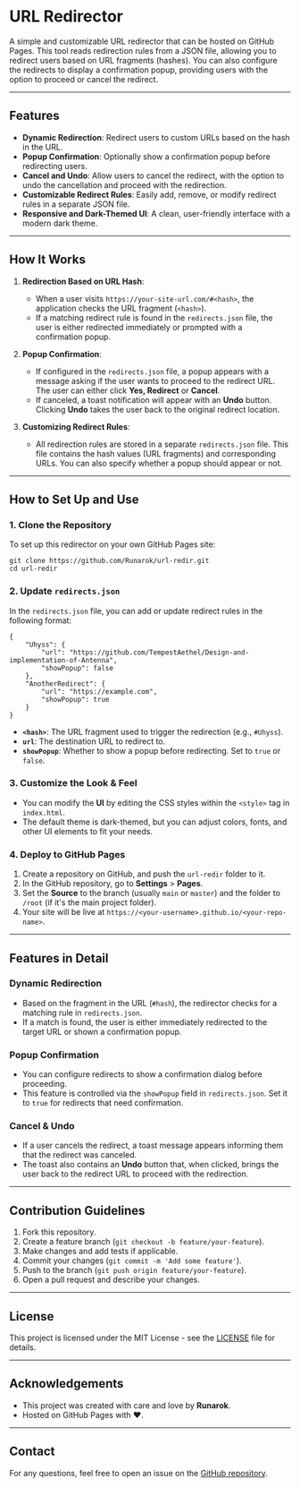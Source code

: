 # URL Redirector

A simple and customizable URL redirector that can be hosted on GitHub Pages. This tool reads redirection rules from a JSON file, allowing you to redirect users based on URL fragments (hashes). You can also configure the redirects to display a confirmation popup, providing users with the option to proceed or cancel the redirect.

---

## Features

- **Dynamic Redirection**: Redirect users to custom URLs based on the hash in the URL.
- **Popup Confirmation**: Optionally show a confirmation popup before redirecting users.
- **Cancel and Undo**: Allow users to cancel the redirect, with the option to undo the cancellation and proceed with the redirection.
- **Customizable Redirect Rules**: Easily add, remove, or modify redirect rules in a separate JSON file.
- **Responsive and Dark-Themed UI**: A clean, user-friendly interface with a modern dark theme.

---

## How It Works

1. **Redirection Based on URL Hash**: 
   - When a user visits `https://your-site-url.com/#<hash>`, the application checks the URL fragment (`<hash>`).
   - If a matching redirect rule is found in the `redirects.json` file, the user is either redirected immediately or prompted with a confirmation popup.

2. **Popup Confirmation**: 
   - If configured in the `redirects.json` file, a popup appears with a message asking if the user wants to proceed to the redirect URL. The user can either click **Yes, Redirect** or **Cancel**.
   - If canceled, a toast notification will appear with an **Undo** button. Clicking **Undo** takes the user back to the original redirect location.

3. **Customizing Redirect Rules**: 
   - All redirection rules are stored in a separate `redirects.json` file. This file contains the hash values (URL fragments) and corresponding URLs. You can also specify whether a popup should appear or not.

---

## How to Set Up and Use

### 1. Clone the Repository
To set up this redirector on your own GitHub Pages site:

```
git clone https://github.com/Runarok/url-redir.git
cd url-redir
```

### 2. Update `redirects.json`

In the `redirects.json` file, you can add or update redirect rules in the following format:

```
{
    "Uhyss": {
        "url": "https://github.com/TempestAethel/Design-and-implementation-of-Antenna",
        "showPopup": false
    },
    "AnotherRedirect": {
        "url": "https://example.com",
        "showPopup": true
    }
}
```

- **`<hash>`**: The URL fragment used to trigger the redirection (e.g., `#Uhyss`).
- **`url`**: The destination URL to redirect to.
- **`showPopup`**: Whether to show a popup before redirecting. Set to `true` or `false`.

### 3. Customize the Look & Feel

- You can modify the **UI** by editing the CSS styles within the `<style>` tag in `index.html`.
- The default theme is dark-themed, but you can adjust colors, fonts, and other UI elements to fit your needs.

### 4. Deploy to GitHub Pages

1. Create a repository on GitHub, and push the `url-redir` folder to it.
2. In the GitHub repository, go to **Settings** > **Pages**.
3. Set the **Source** to the branch (usually `main` or `master`) and the folder to `/root` (if it's the main project folder).
4. Your site will be live at `https://<your-username>.github.io/<your-repo-name>`.

---

## Features in Detail

### Dynamic Redirection

- Based on the fragment in the URL (`#hash`), the redirector checks for a matching rule in `redirects.json`.
- If a match is found, the user is either immediately redirected to the target URL or shown a confirmation popup.

### Popup Confirmation

- You can configure redirects to show a confirmation dialog before proceeding.
- This feature is controlled via the `showPopup` field in `redirects.json`. Set it to `true` for redirects that need confirmation.

### Cancel & Undo

- If a user cancels the redirect, a toast message appears informing them that the redirect was canceled.
- The toast also contains an **Undo** button that, when clicked, brings the user back to the redirect URL to proceed with the redirection.

---

## Contribution Guidelines

1. Fork this repository.
2. Create a feature branch (`git checkout -b feature/your-feature`).
3. Make changes and add tests if applicable.
4. Commit your changes (`git commit -m 'Add some feature'`).
5. Push to the branch (`git push origin feature/your-feature`).
6. Open a pull request and describe your changes.

---

## License

This project is licensed under the MIT License - see the [LICENSE](LICENSE) file for details.

---

## Acknowledgements

- This project was created with care and love by **Runarok**.
- Hosted on GitHub Pages with ❤️.

---

## Contact

For any questions, feel free to open an issue on the [GitHub repository](https://github.com/Runarok/url-redir).
